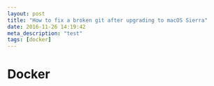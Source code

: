 ```yaml
---
layout: post
title: "How to fix a broken git after upgrading to macOS Sierra"
date: 2016-11-26 14:19:42
meta_description: "test"
tags: [docker]
---
```

# Docker
